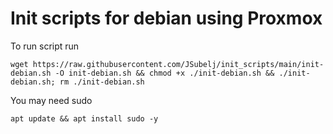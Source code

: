 # Init scripts for debian using Proxmox

To run script run 
```
wget https://raw.githubusercontent.com/JSubelj/init_scripts/main/init-debian.sh -O init-debian.sh && chmod +x ./init-debian.sh && ./init-debian.sh; rm ./init-debian.sh
```

You may need sudo
```
apt update && apt install sudo -y
```
